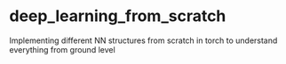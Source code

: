 # deep_learning_from_scratch
Implementing different NN structures from scratch in torch to understand everything from ground level
